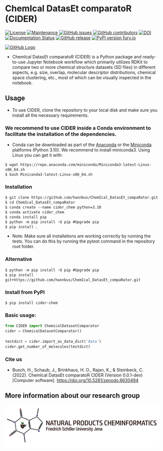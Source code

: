 # ChemIcal DatasEt comparatoR (CIDER)
[![License](https://img.shields.io/badge/License-MIT%202.0-blue.svg)](https://opensource.org/licenses/MIT)
[![Maintenance](https://img.shields.io/badge/Maintained%3F-yes-blue.svg)](https://GitHub.com/hannbus/ChemIcal_DatasEt_compaRator/graphs/commit-activity)
[![GitHub issues](https://img.shields.io/github/issues/hannbus/ChemIcal_DatasEt_compaRator.svg)](https://GitHub.com/hannbus/ChemIcal_DatasEt_compaRator/issues/)
[![GitHub contributors](https://img.shields.io/github/contributors/hannbus/ChemIcal_DatasEt_compaRator.svg)](https://GitHub.com/hannbus/ChemIcal_DatasEt_compaRator/graphs/contributors/)
[![DOI](https://zenodo.org/badge/501949039.svg)](https://zenodo.org/badge/latestdoi/501949039)
[![Documentation Status](https://readthedocs.org/projects/ChemIcal_DatasEt_compaRator/badge/?version=latest)](https://ChemIcal_DatasEt_compaRator.readthedocs.io/en/latest/?badge=latest)
[![GitHub release](https://img.shields.io/github/release/hannbus/ChemIcal_DatasEt_compaRator.svg)](https://github.com/hannbus/ChemIcal_DatasEt_compaRator/releases/)
[![PyPI version fury.io](https://badge.fury.io/py/cider-chem.svg)](https://pypi.python.org/pypi/cider-chem/)

[![GitHub Logo](https://github.com/hannbus/ChemIcal_DatasEt_compaRator/blob/main/Cider_white.png?raw=true)](https://pypi.python.org/pypi/cider-chem/)

- ChemIcal DatasEt comparatoR (CIDER) is a Python package and ready-to-use Jupyter Notebook workflow which primarily utilizes RDKit to compare two or more chemical structure datasets (SD files) in different aspects, e.g. size, overlap, molecular descriptor distributions, chemical space clustering, etc., most of which can be visually inspected in the notebook.

## Usage
-  To use CIDER, clone the repository to your local disk and make sure you install all the necessary requirements.

### We recommend to use CIDER inside a Conda environment to facilitate the installation of the dependencies.

- Conda can be downloaded as part of the [Anaconda](https://www.anaconda.com/) or the [Miniconda](https://conda.io/en/latest/miniconda.html) platforms (Python 3.10). We recommend to install miniconda3. Using Linux you can get it with:

```shell
$ wget https://repo.anaconda.com/miniconda/Miniconda3-latest-Linux-x86_64.sh
$ bash Miniconda3-latest-Linux-x86_64.sh
```
### Installation

```shell
$ git clone https://github.com/hannbus/ChemIcal_DatasEt_compaRator.git
$ cd ChemIcal_DatasEt_compaRator
$ conda create --name cider_chem python=3.10
$ conda activate cider_chem
$ conda install pip
$ python -m pip install -U pip #Upgrade pip
$ pip install .
```
- Note: Make sure all installations are working correctly by running the tests. You can do this by running the pytest command in the repository root folder.

### Alternative
```shell
$ python -m pip install -U pip #Upgrade pip
$ pip install git+https://github.com/hannbus/ChemIcal_DatasEt_compaRator.git
```

### Install from PyPI
```shell
$ pip install cider-chem
```

### Basic usage: 
```python
from CIDER import ChemicalDatasetComparator
cider = ChemicalDatasetComparator()

testdict = cider.import_as_data_dict('data')
cider.get_number_of_molecules(testdict)

```

### Cite us
- Busch, H., Schaub, J., Brinkhaus, H. O., Rajan, K., & Steinbeck, C. (2022). ChemIcal DatasEt comparatoR CIDER (Version 0.0.1-dev) [Computer software]. https://doi.org/10.5281/zenodo.6630494

## More information about our research group

[![GitHub Logo](https://github.com/Kohulan/DECIMER-Image-to-SMILES/blob/master/assets/CheminfGit.png?raw=true)](https://cheminf.uni-jena.de)
